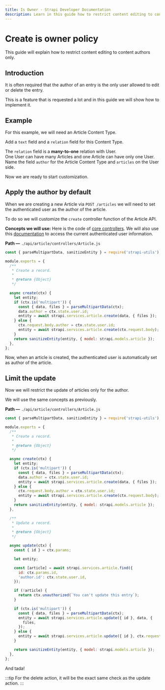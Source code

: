 ```yaml
---
title: Is Owner - Strapi Developer Documentation
description: Learn in this guide how to restrict content editing to content authors only.
---
```


# Create is owner policy

This guide will explain how to restrict content editing to content authors only.

## Introduction

It is often required that the author of an entry is the only user allowed to edit or delete the entry.

This is a feature that is requested a lot and in this guide we will show how to implement it.

## Example

For this example, we will need an Article Content Type.

Add a `text` field and a `relation` field for this Content Type.

The `relation` field is a **many-to-one** relation with User.<br>
One User can have many Articles and one Article can have only one User.<br>
Name the field `author` for the Article Content Type and `articles` on the User side.

Now we are ready to start customization.

## Apply the author by default

When we are creating a new Article via `POST /articles` we will need to set the authenticated user as the author of the article.

To do so we will customize the `create` controller function of the Article API.

**Concepts we will use:**
Here is the code of [core controllers](/developer-docs/latest/development/backend-customization/controllers.md#extending-core-controllers).
We will also use this [documentation](/developer-docs/latest/plugins/users-permissions.md#user-object-in-strapi-context) to access the current authenticated user information.

**Path —** `./api/article/controllers/Article.js`

```js
const { parseMultipartData, sanitizeEntity } = require('strapi-utils');

module.exports = {
  /**
   * Create a record.
   *
   * @return {Object}
   */

  async create(ctx) {
    let entity;
    if (ctx.is('multipart')) {
      const { data, files } = parseMultipartData(ctx);
      data.author = ctx.state.user.id;
      entity = await strapi.services.article.create(data, { files });
    } else {
      ctx.request.body.author = ctx.state.user.id;
      entity = await strapi.services.article.create(ctx.request.body);
    }
    return sanitizeEntity(entity, { model: strapi.models.article });
  },
};
```

Now, when an article is created, the authenticated user is automatically set as author of the article.

## Limit the update

Now we will restrict the update of articles only for the author.

We will use the same concepts as previously.

**Path —** `./api/article/controllers/Article.js`

```js
const { parseMultipartData, sanitizeEntity } = require('strapi-utils');

module.exports = {
  /**
   * Create a record.
   *
   * @return {Object}
   */

  async create(ctx) {
    let entity;
    if (ctx.is('multipart')) {
      const { data, files } = parseMultipartData(ctx);
      data.author = ctx.state.user.id;
      entity = await strapi.services.article.create(data, { files });
    } else {
      ctx.request.body.author = ctx.state.user.id;
      entity = await strapi.services.article.create(ctx.request.body);
    }
    return sanitizeEntity(entity, { model: strapi.models.article });
  },

  /**
   * Update a record.
   *
   * @return {Object}
   */

  async update(ctx) {
    const { id } = ctx.params;

    let entity;

    const [article] = await strapi.services.article.find({
      id: ctx.params.id,
      'author.id': ctx.state.user.id,
    });

    if (!article) {
      return ctx.unauthorized(`You can't update this entry`);
    }

    if (ctx.is('multipart')) {
      const { data, files } = parseMultipartData(ctx);
      entity = await strapi.services.article.update({ id }, data, {
        files,
      });
    } else {
      entity = await strapi.services.article.update({ id }, ctx.request.body);
    }

    return sanitizeEntity(entity, { model: strapi.models.article });
  },
};
```

And tada!

:::tip
For the delete action, it will be the exact same check as the update action.
:::

